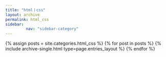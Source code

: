 ```yaml
---
title: "htmlㅣcss"
layout: archive
permalink: html_css
sidebar:
         nav: "sidebar-category"
---
```



{% assign posts = site.categories.html_css %}
{% for post in posts %} {% include archive-single.html type=page.entries_layout %} {% endfor %}